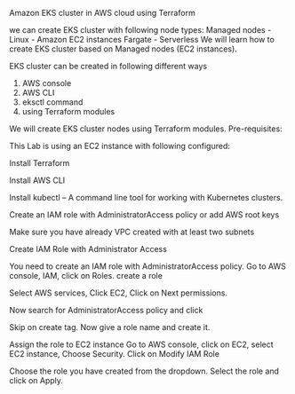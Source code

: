 Amazon EKS cluster in AWS cloud using Terraform 

we can create EKS cluster with following node types:
Managed nodes -  Linux - Amazon EC2 instances
Fargate - Serverless
We will learn how to create EKS cluster based on Managed nodes (EC2 instances).

EKS cluster can be created in following different ways

1. AWS console
2. AWS CLI
3. eksctl command
4. using Terraform modules

We will create EKS cluster nodes using Terraform modules.
Pre-requisites:

This Lab is using an EC2 instance with following configured:

Install Terraform 

Install AWS CLI

Install kubectl  – A command line tool for working with Kubernetes clusters. 

Create an IAM role with AdministratorAccess policy or add AWS root keys

Make sure you have already VPC created with at least two subnets

Create IAM Role with Administrator Access

You need to create an IAM role with AdministratorAccess policy.
Go to AWS console, IAM, click on Roles. create a role


 

Select AWS services, Click EC2, Click on Next permissions.
 
 Now search for AdministratorAccess policy and click


Skip on create tag.
Now give a role name and create it.


Assign the role to EC2 instance
Go to AWS console, click on EC2, select EC2 instance, Choose Security.
Click on Modify IAM Role



Choose the role you have created from the dropdown.
Select the role and click on Apply.


